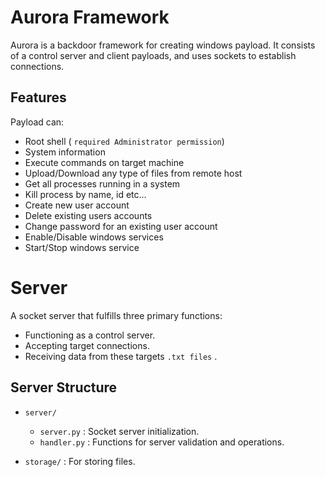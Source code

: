# Aurora Framework

Aurora is a backdoor framework for creating windows payload. It consists of a control server and client payloads, and uses sockets to establish connections.

## Features
Payload can:
- Root shell ( `required Administrator permission`)
- System information
- Execute commands on target machine
- Upload/Download any type of files from remote host
- Get all processes running in a system
- Kill process by name, id etc...
- Create new user account
- Delete existing users accounts
- Change password for an existing user account
- Enable/Disable windows services
- Start/Stop windows service

# Server

A socket server that fulfills three primary functions:
- Functioning as a control server.
- Accepting target connections.
- Receiving data from these targets `.txt files` .

## Server Structure

- `server/`
  - `server.py`  :  Socket server initialization.
  - `handler.py` :  Functions for server validation and operations.

- `storage/` : For storing files.
